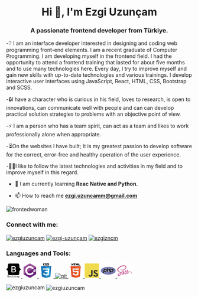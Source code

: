 <h1 align="center">Hi 👋, I'm Ezgi Uzunçam</h1>
<h3 align="center">A passionate frontend developer from Türkiye.</h3>

-❔ I am an interface developer interested in designing and coding web programming front-end elements. I am a recent graduate of Computer Programming. I am developing myself in the frontend field. I had the opportunity to attend a frontend training that lasted for about five months and to use many technologies here. Every day, I try to improve myself and gain new skills with up-to-date technologies and various trainings. I develop interactive user interfaces using JavaScript, React, HTML, CSS, Bootstrap and SCSS.

-🔒I have a character who is curious in his field, loves to research, is open to innovations, can communicate well with people and can can develop practical solution strategies to problems with an objective point of view.

-⚡ I am a person who has a team spirit, can act as a team and likes to work professionally alone when appropriate.

-⏳On the websites I have built; It is my greatest passion to develop software for the correct, error-free and healthy operation of the user experience.

-👨‍💻I like to follow the latest technologies and activities in my field and to improve myself in this regard.

- 🌱 I am currently learning **Reac Native and Python.**

- 📫 How to reach me **ezgi.uzuncamm@gmail.com**

![frontedwoman](https://user-images.githubusercontent.com/83161538/224508978-2537eab3-f7ab-4704-8ee0-734525ee9d43.gif)


<h3 align="left">Connect with me:</h3>
<p align="left">
<a href="https://twitter.com/ezgiuzuncam" target="blank"><img align="center" src="https://raw.githubusercontent.com/rahuldkjain/github-profile-readme-generator/master/src/images/icons/Social/twitter.svg" alt="ezgiuzuncam" height="30" width="40" /></a>
<a href="https://linkedin.com/in/ezgi-uzunçam" target="blank"><img align="center" src="https://raw.githubusercontent.com/rahuldkjain/github-profile-readme-generator/master/src/images/icons/Social/linked-in-alt.svg" alt="ezgi-uzunçam" height="30" width="40" /></a>
<a href="https://instagram.com/ezgizncm" target="blank"><img align="center" src="https://raw.githubusercontent.com/rahuldkjain/github-profile-readme-generator/master/src/images/icons/Social/instagram.svg" alt="ezgizncm" height="30" width="40" /></a>
</p>

<h3 align="left">Languages and Tools:</h3>
<p align="left"> <a href="https://getbootstrap.com" target="_blank" rel="noreferrer"> <img src="https://raw.githubusercontent.com/devicons/devicon/master/icons/bootstrap/bootstrap-plain-wordmark.svg" alt="bootstrap" width="40" height="40"/> </a> <a href="https://www.w3schools.com/cs/" target="_blank" rel="noreferrer"> <img src="https://raw.githubusercontent.com/devicons/devicon/master/icons/csharp/csharp-original.svg" alt="csharp" width="40" height="40"/> </a> <a href="https://www.w3schools.com/css/" target="_blank" rel="noreferrer"> <img src="https://raw.githubusercontent.com/devicons/devicon/master/icons/css3/css3-original-wordmark.svg" alt="css3" width="40" height="40"/> </a> <a href="https://git-scm.com/" target="_blank" rel="noreferrer"> <img src="https://www.vectorlogo.zone/logos/git-scm/git-scm-icon.svg" alt="git" width="40" height="40"/> </a> <a href="https://www.w3.org/html/" target="_blank" rel="noreferrer"> <img src="https://raw.githubusercontent.com/devicons/devicon/master/icons/html5/html5-original-wordmark.svg" alt="html5" width="40" height="40"/> </a> <a href="https://developer.mozilla.org/en-US/docs/Web/JavaScript" target="_blank" rel="noreferrer"> <img src="https://raw.githubusercontent.com/devicons/devicon/master/icons/javascript/javascript-original.svg" alt="javascript" width="40" height="40"/> </a> <a href="https://www.php.net" target="_blank" rel="noreferrer"> <img src="https://raw.githubusercontent.com/devicons/devicon/master/icons/php/php-original.svg" alt="php" width="40" height="40"/> </a> <a href="https://sass-lang.com" target="_blank" rel="noreferrer"> <img src="https://raw.githubusercontent.com/devicons/devicon/master/icons/sass/sass-original.svg" alt="sass" width="40" height="40"/> </a> </p>

<p><img align="left" src="https://github-readme-stats-sigma-five.vercel.app/api/top-langs?username=ezgiuzuncam&show_icons=true&locale=en&layout=compact" alt="ezgiuzuncam" /></p>

<p>&nbsp;<img align="center" src="https://github-readme-stats-sigma-five.vercel.app/api?username=ezgiuzuncam&show_icons=true&locale=en" alt="ezgiuzuncam" /></p>
